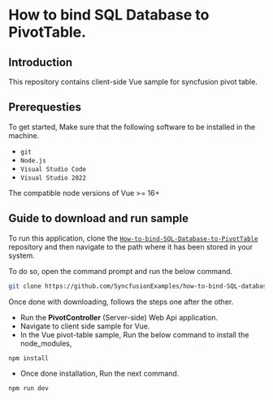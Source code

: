 # How to bind SQL Database to PivotTable.

## Introduction

This repository contains client-side Vue sample for syncfusion pivot table.

## Prerequesties

To get started, Make sure that the following software to be installed in the machine.

* `git`
* `Node.js`
* `Visual Studio Code`
* `Visual Studio 2022`

The compatible node versions of Vue >= 16+

## Guide to download and run sample

To run this application, clone the [`How-to-bind-SQL-Database-to-PivotTable`](https://github.com/SyncfusionExamples/how-to-bind-SQL-database-to-pivot-table) repository and then navigate to the path where it has been stored in your system.

To do so, open the command prompt and run the below command.

```sh
git clone https://github.com/SyncfusionExamples/how-to-bind-SQL-database-to-pivot-table
```

Once done with downloading, follows the steps one after the other.

* Run the **PivotController** (Server-side) Web Api application.
* Navigate to client side sample for Vue.
* In the Vue pivot-table sample, Run the below command to install the node_modules,
```sh
npm install
```
* Once done installation, Run the next command.
```sh
npm run dev
```